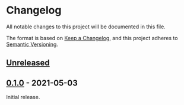 # Changelog

All notable changes to this project will be documented in this file.

The format is based on [Keep a Changelog], and this project adheres to [Semantic
Versioning].

## [Unreleased]

## [0.1.0] - 2021-05-03

Initial release.

[Keep a Changelog]: https://keepachangelog.com/en/1.0.0/
[Semantic Versioning]: https://semver.org/spec/v2.0.0.html

[Unreleased]: https://github.com/apyrgio/helvetia/compare/client/v0.1.0...HEAD
[0.1.0]: https://github.com/apyrgio/helvetia/releases/tag/client/v0.1.0
